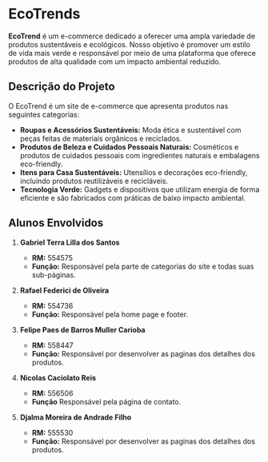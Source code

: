 
# EcoTrends

**EcoTrend** é um e-commerce dedicado a oferecer uma ampla variedade de produtos sustentáveis e ecológicos. Nosso objetivo é promover um estilo de vida mais verde e responsável por meio de uma plataforma que oferece produtos de alta qualidade com um impacto ambiental reduzido.

## Descrição do Projeto

O EcoTrend é um site de e-commerce que apresenta produtos nas seguintes categorias:

- **Roupas e Acessórios Sustentáveis:** Moda ética e sustentável com peças feitas de materiais orgânicos e reciclados.
- **Produtos de Beleza e Cuidados Pessoais Naturais:** Cosméticos e produtos de cuidados pessoais com ingredientes naturais e embalagens eco-friendly.
- **Itens para Casa Sustentáveis:** Utensílios e decorações eco-friendly, incluindo produtos reutilizáveis e recicláveis.
- **Tecnologia Verde:** Gadgets e dispositivos que utilizam energia de forma eficiente e são fabricados com práticas de baixo impacto ambiental.


## Alunos Envolvidos

1. **Gabriel Terra Lilla dos Santos**
   - **RM:** 554575
   - **Função:** Responsável pela parte de categorias do site e todas suas sub-páginas.

2. **Rafael Federici de Oliveira**
   - **RM:** 554736
   - **Função:** Responsável pela home page e footer. 

3. **Felipe Paes de Barros Muller Carioba**
   - **RM:** 558447
   - **Função:** Responsável por desenvolver as paginas dos detalhes dos produtos.

4. **Nicolas Caciolato Reis**
   - **RM:** 556506
   - **Função** Responsável pela página de contato.

5. **Djalma Moreira de Andrade Filho**
   - **RM:** 555530
   - **Função:** Responsável por desenvolver as paginas dos detalhes dos produtos.

